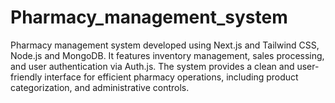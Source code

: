 # Pharmacy_management_system
Pharmacy management system developed using Next.js and Tailwind CSS, Node.js and MongoDB. It features inventory management, sales processing, and user authentication via Auth.js. The system provides a clean and user-friendly interface for efficient pharmacy operations, including product categorization, and administrative controls.
